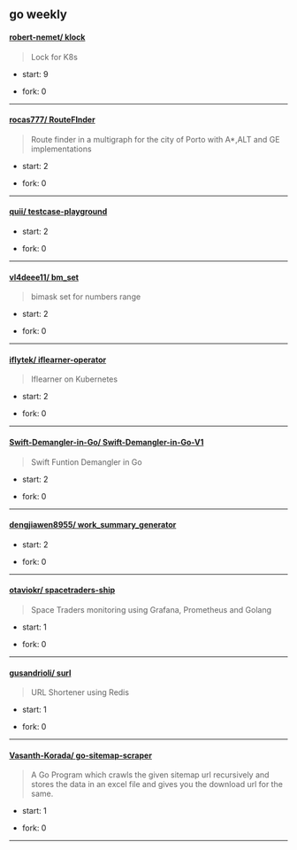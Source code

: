 ## go weekly

#### [robert-nemet/ klock](https://github.com/robert-nemet/klock)
>  Lock for K8s
+ start: 9
+ fork: 0
---
#### [rocas777/ RouteFInder](https://github.com/rocas777/RouteFInder)
>  Route finder in a multigraph for the city of Porto with A*,ALT and GE implementations 
+ start: 2
+ fork: 0
---
#### [quii/ testcase-playground](https://github.com/quii/testcase-playground)
>  
+ start: 2
+ fork: 0
---
#### [vl4deee11/ bm_set](https://github.com/vl4deee11/bm_set)
>  bimask set for numbers range
+ start: 2
+ fork: 0
---
#### [iflytek/ iflearner-operator](https://github.com/iflytek/iflearner-operator)
>  Iflearner on Kubernetes
+ start: 2
+ fork: 0
---
#### [Swift-Demangler-in-Go/ Swift-Demangler-in-Go-V1](https://github.com/Swift-Demangler-in-Go/Swift-Demangler-in-Go-V1)
>  Swift Funtion Demangler in Go
+ start: 2
+ fork: 0
---
#### [dengjiawen8955/ work_summary_generator](https://github.com/dengjiawen8955/work_summary_generator)
>  
+ start: 2
+ fork: 0
---
#### [otaviokr/ spacetraders-ship](https://github.com/otaviokr/spacetraders-ship)
>  Space Traders monitoring using Grafana, Prometheus and Golang
+ start: 1
+ fork: 0
---
#### [gusandrioli/ surl](https://github.com/gusandrioli/surl)
>  URL Shortener using Redis
+ start: 1
+ fork: 0
---
#### [Vasanth-Korada/ go-sitemap-scraper](https://github.com/Vasanth-Korada/go-sitemap-scraper)
>  A Go Program which crawls the given sitemap url recursively and stores the data in an excel file and gives you the download url for the same.
+ start: 1
+ fork: 0
---